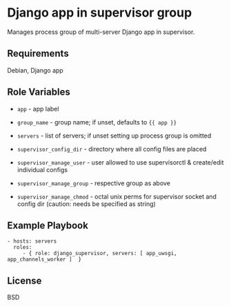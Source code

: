 Django app in supervisor group
==============================

Manages process group of multi-server Django app in supervisor.

Requirements
------------

Debian, Django app

Role Variables
--------------

- `app` - app label
- `group_name` - group name; if unset, defaults to `{{ app }}`
- `servers` - list of servers; if unset setting up process group is omitted

- `supervisor_config_dir` - directory where all config files are placed
- `supervisor_manage_user` - user allowed to use supervisorctl & create/edit individual configs
- `supervisor_manage_group` - respective group as above
- `supervisor_manage_chmod` - octal unix perms for supervisor socket and config dir
  (caution: needs be specified as string)

Example Playbook
----------------

    - hosts: servers
      roles:
         - { role: django_supervisor, servers: [ app_uwsgi, app_channels_worker ]  }

License
-------

BSD

